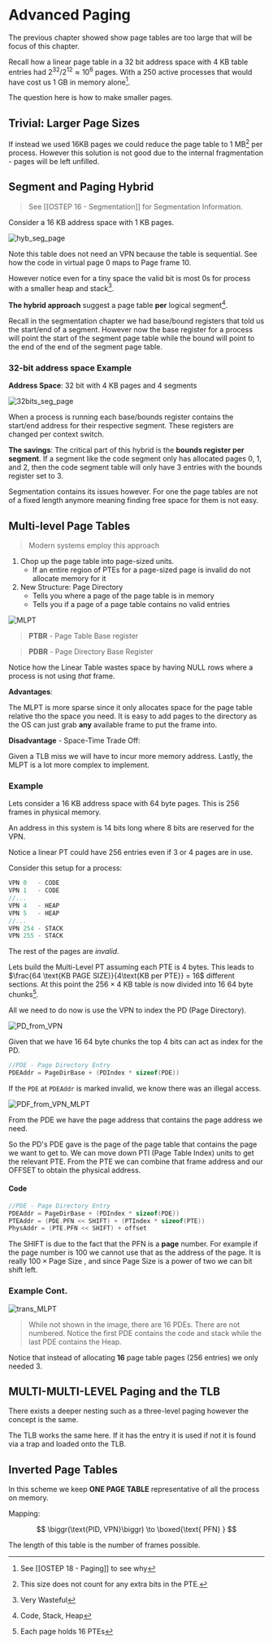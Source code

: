 # Advanced Paging
The previous chapter showed show page tables are too large that will be focus of this chapter. 

Recall how a linear page table in a 32 bit address space with $4$ KB table entries had $2^{32} / 2^{12} \approx 10^6$ pages. With a 250 active processes that would have cost us 1 GB in memory alone[^1].

The question here is how to make smaller pages.

## Trivial: Larger Page Sizes

If instead we used 16KB pages we could reduce the page table to $1$ MB[^2] per process. However this solution is not good due to the internal fragmentation - pages will be left unfilled. 

## Segment and Paging Hybrid
> See [[OSTEP 16 - Segmentation]] for Segmentation Information. 
 
 
Consider a 16 KB address space with 1 KB pages.

![hyb_seg_page](/img/hyb_seg_page.png)

Note this table does not need an VPN because the table is sequential. See how the code in virtual page 0 maps to Page frame 10. 

However notice even for a tiny space the valid bit is most 0s for process with a smaller heap and stack[^3].

**The hybrid approach** suggest a page table **per** logical segment[^4].

Recall in the segmentation chapter we had base/bound registers that told us the start/end of a segment. However now the base register for a process will point the start of the segment page table while the bound will point to the end of the end of the segment page table. 

### 32-bit address space Example

**Address Space**: 32 bit with 4 KB pages and 4 segments

![32bits_seg_page](/img/32bits_seg_page.png)

When a process is running each base/bounds register contains the start/end address for their respective segment. These registers are changed per context switch.

**The savings**:
The critical part of this hybrid is the **bounds register per segment**. If a segment like the code segment only has allocated pages 0, 1, and 2, then the code segment table will only have 3 entries with the bounds register set to $3$. 

Segmentation contains its issues however. For one the page tables are not of a fixed length anymore meaning finding free space for them is not easy. 

## Multi-level Page Tables

> Modern systems employ this approach

1. Chop up the page table into page-sized units. 
	+ If an entire region of PTEs for a page-sized page is invalid do not allocate memory for it
2. New Structure: Page Directory
	+ Tells you where a page of the page table is in memory
	+ Tells you if a page of a page table contains no valid entries

![MLPT](/img/MLPT.png)

> **PTBR** - Page Table Base register

> **PDBR** - Page Directory Base Register 

Notice how the Linear Table wastes space by having NULL rows where a process is not using *that* frame.

**Advantages**:

The MLPT is more sparse since it only allocates space for the page table relative tho the space you need. It is easy to add pages to the directory as the OS can just grab **any** available frame to put the frame into. 

**Disadvantage** - Space-Time Trade Off:

Given a TLB miss we will have to incur more memory address. Lastly, the MLPT is a lot more complex to implement. 

### Example
Lets consider a $16$ KB address space with $64$ byte pages. This is 256 frames in physical memory. 

An address in this system is 14 bits long where $8$ bits are reserved for the VPN. 

Notice a linear PT could have 256 entries even if 3 or 4 pages are in use. 

Consider this setup for a process:
```c
VPN 0   - CODE
VPN 1   - CODE
//...
VPN 4   - HEAP
VPN 5   - HEAP
//...
VPN 254 - STACK
VPN 255 - STACK
```

The rest of the pages are *invalid*. 

Lets build the Multi-Level PT assuming each PTE is 4 bytes. This leads to $\frac{64 \text{KB PAGE SIZE}}{4\text{KB per PTE}} = 16$ different sections. At this point the $256 \times 4$ KB table is now divided into 16 $64$ byte chunks[^5].

All we need to do now is use the VPN to index the PD (Page Directory).

![PD_from_VPN](/img/PD_from_VPN.png)

Given that we have 16 $64$ byte chunks the top 4 bits can act as index for the PD. 

```c
//PDE - Page Directory Entry
PDEAddr = PageDirBase + (PDIndex * sizeof(PDE)) 
```

If the `PDE` at `PDEAddr` is marked invalid, we know there was an illegal access. 

![PDF_from_VPN_MLPT](/img/PDF_from_VPN_MLPT.png)

From the PDE we have the page address that contains the page address we need. 

So the PD's PDE gave is the page of the page table that contains the page we want to get to. We can move down PTI (Page Table Index) units to get the relevant PTE. From the PTE we can combine that frame address and our OFFSET to obtain the physical address. 

#### Code
```c
//PDE - Page Directory Entry
PDEAddr = PageDirBase + (PDIndex * sizeof(PDE)) 
PTEAddr = (PDE.PFN << SHIFT) + (PTIndex * sizeof(PTE))
PhysAddr = (PTE.PFN << SHIFT) + offset
```

The SHIFT is due to the fact that the PFN is a **page** number. For example if the page number is $100$ we cannot use that as the address of the page. It is really $100\times\text{Page Size}$ , and since Page Size is a power of two we can bit shift left. 

### Example Cont. 
![trans_MLPT](/img/trans_MLPT.png)

> While not shown in the image, there are 16 PDEs. There are not numbered. Notice the first PDE contains the code and stack while the last PDE contains the Heap. 

Notice that instead of allocating **16** page table pages (256 entries) we only needed 3. 

## **MULTI-MULTI-LEVEL** Paging and the TLB
There exists a deeper nesting such as a three-level paging however the concept is the same. 

The TLB works the same here. If it has the entry it is used if not it is found via a trap and loaded onto the TLB.

## Inverted Page Tables
In this scheme we keep **ONE PAGE TABLE** representative of all the process on memory. 

Mapping:

$$
\biggr(\text{PID, VPN}\biggr) \to \boxed{\text{ PFN} }
$$

The length of this table is the number of frames possible. 

[^1]: See [[OSTEP 18 - Paging]] to see why
[^2]: This size does not count for any extra bits in the PTE. 
[^3]: Very Wasteful
[^4]: Code, Stack, Heap 
[^5]: Each page holds $16$ PTEs